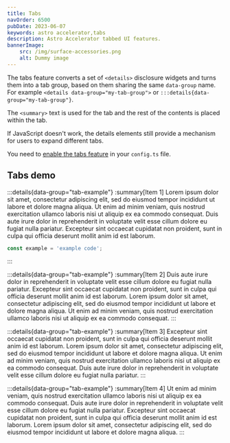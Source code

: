 ```yaml
---
title: Tabs
navOrder: 6500
pubDate: 2023-06-07
keywords: astro accelerator,tabs
description: Astro Accelerator tabbed UI features.
bannerImage:
    src: /img/surface-accessories.png
    alt: Dummy image
---
```


The tabs feature converts a set of `<details>` disclosure widgets and turns them into a tab group, based on them sharing the same `data-group` name. For example `<details data-group="my-tab-group">` or `:::details{data-group="my-tab-group"}`.

The `<summary>` text is used for the tab and the rest of the contents is placed within the tab.

If JavaScript doesn't work, the details elements still provide a mechanism for users to expand different tabs.

You need to [enable the tabs feature](/features/flags/#details) in your `config.ts` file.

## Tabs demo

:::details{data-group="tab-example"}
:summary[Item 1]
Lorem ipsum dolor sit amet, consectetur adipiscing elit, sed do eiusmod tempor incididunt ut labore et dolore magna aliqua. Ut enim ad minim veniam, quis nostrud exercitation ullamco laboris nisi ut aliquip ex ea commodo consequat. Duis aute irure dolor in reprehenderit in voluptate velit esse cillum dolore eu fugiat nulla pariatur. Excepteur sint occaecat cupidatat non proident, sunt in culpa qui officia deserunt mollit anim id est laborum.

```javascript
const example = 'example code';
```

:::

:::details{data-group="tab-example"}
:summary[Item 2]
Duis aute irure dolor in reprehenderit in voluptate velit esse cillum dolore eu fugiat nulla pariatur. Excepteur sint occaecat cupidatat non proident, sunt in culpa qui officia deserunt mollit anim id est laborum. Lorem ipsum dolor sit amet, consectetur adipiscing elit, sed do eiusmod tempor incididunt ut labore et dolore magna aliqua. Ut enim ad minim veniam, quis nostrud exercitation ullamco laboris nisi ut aliquip ex ea commodo consequat.
:::

:::details{data-group="tab-example"}
:summary[Item 3]
Excepteur sint occaecat cupidatat non proident, sunt in culpa qui officia deserunt mollit anim id est laborum. Lorem ipsum dolor sit amet, consectetur adipiscing elit, sed do eiusmod tempor incididunt ut labore et dolore magna aliqua. Ut enim ad minim veniam, quis nostrud exercitation ullamco laboris nisi ut aliquip ex ea commodo consequat. Duis aute irure dolor in reprehenderit in voluptate velit esse cillum dolore eu fugiat nulla pariatur.
:::

:::details{data-group="tab-example"}
:summary[Item 4]
Ut enim ad minim veniam, quis nostrud exercitation ullamco laboris nisi ut aliquip ex ea commodo consequat. Duis aute irure dolor in reprehenderit in voluptate velit esse cillum dolore eu fugiat nulla pariatur. Excepteur sint occaecat cupidatat non proident, sunt in culpa qui officia deserunt mollit anim id est laborum. Lorem ipsum dolor sit amet, consectetur adipiscing elit, sed do eiusmod tempor incididunt ut labore et dolore magna aliqua.
:::